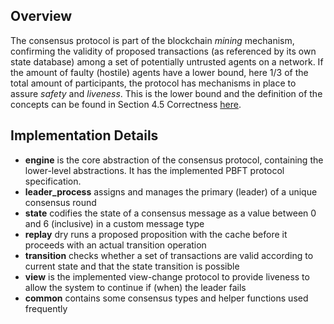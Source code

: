 ## Overview

The consensus protocol is part of the blockchain _mining_ mechanism, confirming the validity of proposed transactions (as referenced by its own state database) among a set of potentially untrusted agents on a network. If the amount of faulty (hostile) agents have a lower bound, here 1/3 of the total amount of participants, the protocol has mechanisms in place to assure _safety_ and _liveness_. This is the lower bound and the definition of the concepts can be found in Section 4.5 Correctness [here](https://www.pmg.csail.mit.edu/papers/osdi99.pdf).

## Implementation Details

* **engine** is the core abstraction of the consensus protocol, containing the lower-level abstractions. It has the implemented PBFT protocol specification.
* **leader_process** assigns and manages the primary (leader) of a unique consensus round
* **state** codifies the state of a consensus message as a value between 0 and 6 (inclusive) in a custom message type
* **replay** dry runs a proposed proposition with the cache before it proceeds with an actual transition operation
* **transition** checks whether a set of transactions are valid according to current state and that the state transition is possible
* **view** is the implemented view-change protocol to provide liveness to allow the system to continue if (when) the leader fails
* **common** contains some consensus types and helper functions used frequently
